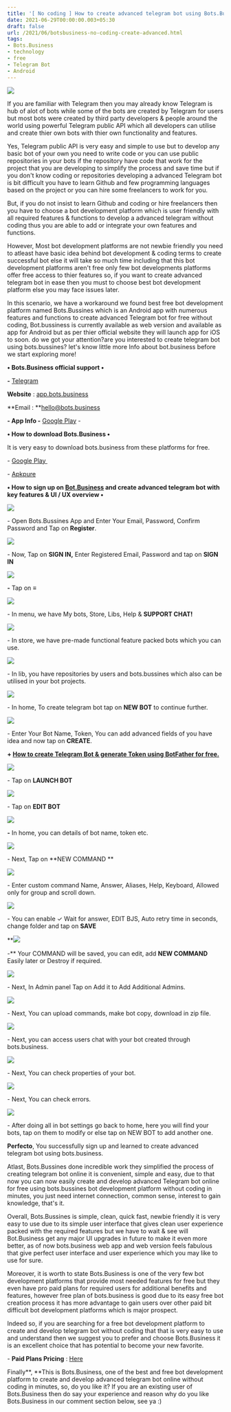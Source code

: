 ```yaml
---
title: '[ No coding ] How to create advanced telegram bot using Bots.Business for free.'
date: 2021-06-29T00:00:00.003+05:30
draft: false
url: /2021/06/botsbusiness-no-coding-create-advanced.html
tags: 
- Bots.Business
- technology
- free
- Telegram Bot
- Android
---
```


 [![](https://lh3.googleusercontent.com/-xcGsbhk2b3U/YNoVOekDF-I/AAAAAAAAFTY/EDoHsQ44-kMxDlk-cn3SRr3cMosbTlKMACLcBGAsYHQ/s1600/1624905012855608-0.png)](https://lh3.googleusercontent.com/-xcGsbhk2b3U/YNoVOekDF-I/AAAAAAAAFTY/EDoHsQ44-kMxDlk-cn3SRr3cMosbTlKMACLcBGAsYHQ/s1600/1624905012855608-0.png) 

  

If you are familiar with Telegram then you may already know Telegram is hub of alot of bots while some of the bots are created by Telegram for users but most bots were created by third party developers & people around the world using powerful Telegram public API which all developers can utilise and create thier own bots with thier own functionality and features.

  

Yes, Telegram public API is very easy and simple to use but to develop any basic bot of your own you need to write code or you can use public repositories in your bots if the repository have code that work for the project that you are developing to simplify the process and save time but if you don't know coding or repositories developing a advanced Telegram bot is bit difficult you have to learn Github and few programming languages based on the project or you can hire some freelancers to work for you.

  

But, if you do not insist to learn Github and coding or hire freelancers then you have to choose a bot development platform which is user friendly with all required features & functions to develop a advanced telegram without coding thus you are able to add or integrate your own features and functions.

  

However, Most bot development platforms are not newbie friendly you need to atleast have basic idea behind bot development & coding terms to create successful bot else it will take so much time including that this bot development platforms aren't free only few bot developments platforms offer free access to thier features so, if you want to create advanced telegram bot in ease then you must to choose best bot development platform else you may face issues later.

  

In this scenario, we have a workaround we found best free bot development platform named Bots.Bussines which is an Android app with numerous features and functions to create advanced Telegram bot for free without coding, Bot.bussiness is currently available as web version and available as app for Android but as per thier official website they will launch app for iOS to soon. do we got your attention?are you interested to create telegram bot using bots.bussines? let's know little more Info about bot.business before we start exploring more!

  

**• Bots.Business official support •**

**\-** [Telegram](https://t.me/chatbotsbusiness)

  

**Website** : [app.bots.business](https://app.bots.business)

**Email : **[hello@bots.business](http://hello@bots.business)  

**\- App Info -** [Google Play](https://play.google.com/store/apps/details?id=bb_app.com.bots.business) - 

**• How to download Bots.Business •**

It is very easy to download bots.business from these platforms for free.

  

\- [Google Play ](https://t.me/chatbotsbusiness)

\- [Apkpure](https://m.apkpure.com/bots-business-%E2%80%93-create-your-own-bot/bb_app.com.bots.business)

**• How to sign up on [Bot.Business](https://.www.Bot.Business) and create advanced telegram bot with key features & UI / UX overview •**

 [![](https://lh3.googleusercontent.com/-mcC4lfns_Kc/YNoVM_9xcrI/AAAAAAAAFTU/BoYL9vXcWfMCE_Q7_uttgVaKpKnJIwfXACLcBGAsYHQ/s1600/1624905007330903-1.png)](https://lh3.googleusercontent.com/-mcC4lfns_Kc/YNoVM_9xcrI/AAAAAAAAFTU/BoYL9vXcWfMCE_Q7_uttgVaKpKnJIwfXACLcBGAsYHQ/s1600/1624905007330903-1.png) 

\- Open Bots.Bussines App and Enter Your Email, Password, Confirm Password and Tap on **Register**.

  

 [![](https://lh3.googleusercontent.com/-8GHijZjOfrM/YNoVLr24WLI/AAAAAAAAFTM/bu9u48WF3UI2NJfgCdbBey-c8P_HsKeZgCLcBGAsYHQ/s1600/1624905002266844-2.png)](https://lh3.googleusercontent.com/-8GHijZjOfrM/YNoVLr24WLI/AAAAAAAAFTM/bu9u48WF3UI2NJfgCdbBey-c8P_HsKeZgCLcBGAsYHQ/s1600/1624905002266844-2.png) 

  

  

\- Now, Tap on **SIGN IN,** Enter Registered Email, Password and tap on **SIGN IN**

 [![](https://lh3.googleusercontent.com/-V_W79tAsA5I/YNoVKT0AwuI/AAAAAAAAFTI/k264ca4XN6wH882EBqT2b9gmbrjPTWqjgCLcBGAsYHQ/s1600/1624904998111172-3.png)](https://lh3.googleusercontent.com/-V_W79tAsA5I/YNoVKT0AwuI/AAAAAAAAFTI/k264ca4XN6wH882EBqT2b9gmbrjPTWqjgCLcBGAsYHQ/s1600/1624904998111172-3.png) 

  

**\-** Tap on **≡**

 **[![](https://lh3.googleusercontent.com/-0ttDK9lxJ1o/YNoVJfYNWoI/AAAAAAAAFTE/wNCUfLMu0JM3G6sLADcwBM3olHumij4oQCLcBGAsYHQ/s1600/1624904993807651-4.png)](https://lh3.googleusercontent.com/-0ttDK9lxJ1o/YNoVJfYNWoI/AAAAAAAAFTE/wNCUfLMu0JM3G6sLADcwBM3olHumij4oQCLcBGAsYHQ/s1600/1624904993807651-4.png)** 

\- In menu, we have My bots, Store, Libs, Help & **SUPPORT CHAT!**

 **[![](https://lh3.googleusercontent.com/-iL2ZUgKT4ZU/YNoVIfu7zSI/AAAAAAAAFTA/Kj1MZYCqcwYgsqR74-zqPGSk2kGkyuM1wCLcBGAsYHQ/s1600/1624904989363697-5.png)](https://lh3.googleusercontent.com/-iL2ZUgKT4ZU/YNoVIfu7zSI/AAAAAAAAFTA/Kj1MZYCqcwYgsqR74-zqPGSk2kGkyuM1wCLcBGAsYHQ/s1600/1624904989363697-5.png)** 

  

\- In store, we have pre-made functional feature packed bots which you can use.

  

 [![](https://lh3.googleusercontent.com/-EBncnxMVwd8/YNoVHHT60JI/AAAAAAAAFS8/Kc6IAstFJAUWXsS0rWKrSvpvRLAWcvveQCLcBGAsYHQ/s1600/1624904984880610-6.png)](https://lh3.googleusercontent.com/-EBncnxMVwd8/YNoVHHT60JI/AAAAAAAAFS8/Kc6IAstFJAUWXsS0rWKrSvpvRLAWcvveQCLcBGAsYHQ/s1600/1624904984880610-6.png) 

  

\- In lib, you have repositories by users and bots.bussines which also can be utilised in your bot projects.

  

 [![](https://lh3.googleusercontent.com/-ADU9SXLZWeo/YNoVGMFsVAI/AAAAAAAAFS4/nLtLLGWnKL4q-zoSRuGdIknIjvS9nUDNACLcBGAsYHQ/s1600/1624904981058915-7.png)](https://lh3.googleusercontent.com/-ADU9SXLZWeo/YNoVGMFsVAI/AAAAAAAAFS4/nLtLLGWnKL4q-zoSRuGdIknIjvS9nUDNACLcBGAsYHQ/s1600/1624904981058915-7.png) 

  

\- In home, To create telegram bot tap on **NEW BOT** to continue further.

  

 [![](https://lh3.googleusercontent.com/-xU-DbRY3Npw/YNoVFAicn7I/AAAAAAAAFS0/hJn1yUcy25gN2Sfc1jrJquVOL0vT_fxRACLcBGAsYHQ/s1600/1624904976301277-8.png)](https://lh3.googleusercontent.com/-xU-DbRY3Npw/YNoVFAicn7I/AAAAAAAAFS0/hJn1yUcy25gN2Sfc1jrJquVOL0vT_fxRACLcBGAsYHQ/s1600/1624904976301277-8.png) 

  

\- Enter Your Bot Name, Token, You can add advanced fields of you have idea and now tap on **CREATE**.  

  

**\+ [How to create Telegram Bot & generate Token using BotFather for free.](https://www.techtracker.in/2021/04/how-to-create-telegram-bot.html)**

  

 [![](https://lh3.googleusercontent.com/-KZNmuYjphXk/YNoVD18HxZI/AAAAAAAAFSw/zgrJessqe60vXlMAmItaManXOFA0GpbJACLcBGAsYHQ/s1600/1624904972112713-9.png)](https://lh3.googleusercontent.com/-KZNmuYjphXk/YNoVD18HxZI/AAAAAAAAFSw/zgrJessqe60vXlMAmItaManXOFA0GpbJACLcBGAsYHQ/s1600/1624904972112713-9.png) 

  

  

\- Tap on **LAUNCH BOT**

  

 [![](https://lh3.googleusercontent.com/-aawx2RzGbro/YNoVCwBbwSI/AAAAAAAAFSs/KAn03efZ0HIdWaJ6ZGtoAlRvK8ui1FitQCLcBGAsYHQ/s1600/1624904967505929-10.png)](https://lh3.googleusercontent.com/-aawx2RzGbro/YNoVCwBbwSI/AAAAAAAAFSs/KAn03efZ0HIdWaJ6ZGtoAlRvK8ui1FitQCLcBGAsYHQ/s1600/1624904967505929-10.png) 

  

  

\- Tap on **EDIT BOT**

 **[![](https://lh3.googleusercontent.com/-thtsfwRceww/YNoVBtjE6GI/AAAAAAAAFSo/uhUlguT4maMnwtNlpmkAbX8TOg_Us7JkQCLcBGAsYHQ/s1600/1624904962920218-11.png)](https://lh3.googleusercontent.com/-thtsfwRceww/YNoVBtjE6GI/AAAAAAAAFSo/uhUlguT4maMnwtNlpmkAbX8TOg_Us7JkQCLcBGAsYHQ/s1600/1624904962920218-11.png)** 

**\-** In home, you can details of bot name, token etc.

  

 [![](https://lh3.googleusercontent.com/--1NOUXASz1Q/YNoVAmt6SRI/AAAAAAAAFSk/SR4RlbjiLloydU4etcVogfkRqv4pwemtwCLcBGAsYHQ/s1600/1624904958739964-12.png)](https://lh3.googleusercontent.com/--1NOUXASz1Q/YNoVAmt6SRI/AAAAAAAAFSk/SR4RlbjiLloydU4etcVogfkRqv4pwemtwCLcBGAsYHQ/s1600/1624904958739964-12.png) 

  

  

\- Next, Tap on **NEW COMMAND **

 **[![](https://lh3.googleusercontent.com/-a3zDNwsgve8/YNoU_Wl2gHI/AAAAAAAAFSg/Xyhwy9s82fUOxO6E24x_9zrun35ia0mOACLcBGAsYHQ/s1600/1624904953419163-13.png)](https://lh3.googleusercontent.com/-a3zDNwsgve8/YNoU_Wl2gHI/AAAAAAAAFSg/Xyhwy9s82fUOxO6E24x_9zrun35ia0mOACLcBGAsYHQ/s1600/1624904953419163-13.png)** 

  

\- Enter custom command Name, Answer, Aliases, Help, Keyboard, Allowed only for group and scroll down.

  

 [![](https://lh3.googleusercontent.com/-hkbntHvfNgc/YNoU-NcqbdI/AAAAAAAAFSc/i1zm-53ynF8zWl4bZPe5E3xrMvpO2kzLQCLcBGAsYHQ/s1600/1624904949146659-14.png)](https://lh3.googleusercontent.com/-hkbntHvfNgc/YNoU-NcqbdI/AAAAAAAAFSc/i1zm-53ynF8zWl4bZPe5E3xrMvpO2kzLQCLcBGAsYHQ/s1600/1624904949146659-14.png) 

  

\- You can enable ✓ Wait for answer, EDIT BJS, Auto retry time in seconds, change folder and tap on **SAVE**

 **[![](https://lh3.googleusercontent.com/-jV_9O5nhQZ0/YNoU9Jz4HtI/AAAAAAAAFSY/bTJCsW6iMXIRFWKRk0eIyEjtlVn4yJGywCLcBGAsYHQ/s1600/1624904944372838-15.png)](https://lh3.googleusercontent.com/-jV_9O5nhQZ0/YNoU9Jz4HtI/AAAAAAAAFSY/bTJCsW6iMXIRFWKRk0eIyEjtlVn4yJGywCLcBGAsYHQ/s1600/1624904944372838-15.png) 

\-** Your COMMAND will be saved, you can edit, add **NEW COMMAND** Easily later or Destroy if required.

  

 [![](https://lh3.googleusercontent.com/-KPBY49A6_QA/YNoU70teGaI/AAAAAAAAFSU/r5XjVK5JKbEgVnxCDhPxK8GfU4wtvN4JwCLcBGAsYHQ/s1600/1624904939739315-16.png)](https://lh3.googleusercontent.com/-KPBY49A6_QA/YNoU70teGaI/AAAAAAAAFSU/r5XjVK5JKbEgVnxCDhPxK8GfU4wtvN4JwCLcBGAsYHQ/s1600/1624904939739315-16.png) 

  

\- Next, In Admin panel Tap on Add it to Add Additional Admins.

  

 [![](https://lh3.googleusercontent.com/-RgoTJy-55dE/YNoU6kPVI2I/AAAAAAAAFSQ/N-4kgs9vbzcoztfnpL9PRuCq8V_zQ-zQgCLcBGAsYHQ/s1600/1624904934756263-17.png)](https://lh3.googleusercontent.com/-RgoTJy-55dE/YNoU6kPVI2I/AAAAAAAAFSQ/N-4kgs9vbzcoztfnpL9PRuCq8V_zQ-zQgCLcBGAsYHQ/s1600/1624904934756263-17.png) 

  

  

\- Next, You can upload commands, make bot copy, download in zip file.

  

 [![](https://lh3.googleusercontent.com/-964PxjNNr4U/YNoU5cIaBSI/AAAAAAAAFSM/C_w9dTrR9Fca2BMseaceXBh-5dBGFUTqwCLcBGAsYHQ/s1600/1624904929580175-18.png)](https://lh3.googleusercontent.com/-964PxjNNr4U/YNoU5cIaBSI/AAAAAAAAFSM/C_w9dTrR9Fca2BMseaceXBh-5dBGFUTqwCLcBGAsYHQ/s1600/1624904929580175-18.png) 

  

\- Next, you can access users chat with your bot created through bots.business.

  

 [![](https://lh3.googleusercontent.com/-izc5C4UoQT8/YNoU4DaHSEI/AAAAAAAAFSI/JSi1T44I_wMJ0NAriSypCx6boUDELO-CwCLcBGAsYHQ/s1600/1624904924228632-19.png)](https://lh3.googleusercontent.com/-izc5C4UoQT8/YNoU4DaHSEI/AAAAAAAAFSI/JSi1T44I_wMJ0NAriSypCx6boUDELO-CwCLcBGAsYHQ/s1600/1624904924228632-19.png) 

  

\- Next, You can check properties of your bot.

  

 [![](https://lh3.googleusercontent.com/-hLpC3f5YLgg/YNoU2678hAI/AAAAAAAAFSE/IVANWW-86vAwYe1jZklFevkvcetesEnWACLcBGAsYHQ/s1600/1624904918812233-20.png)](https://lh3.googleusercontent.com/-hLpC3f5YLgg/YNoU2678hAI/AAAAAAAAFSE/IVANWW-86vAwYe1jZklFevkvcetesEnWACLcBGAsYHQ/s1600/1624904918812233-20.png) 

  

\- Next, You can check errors.

  

 [![](https://lh3.googleusercontent.com/-cnxyJlsAqyA/YNoU1apunII/AAAAAAAAFSA/9YJpa3Y612or6NsI_6E5fTgMEbqTl6lLwCLcBGAsYHQ/s1600/1624904910850562-21.png)](https://lh3.googleusercontent.com/-cnxyJlsAqyA/YNoU1apunII/AAAAAAAAFSA/9YJpa3Y612or6NsI_6E5fTgMEbqTl6lLwCLcBGAsYHQ/s1600/1624904910850562-21.png) 

  

  

  

\- After doing all in bot settings go back to home, here you will find your bots, tap on them to modify or else tap on NEW BOT to add another one.

  

**Perfecto**, You successfully sign up and learned to create advanced telegram bot using bots.business.

  

Atlast, Bots.Bussines done incredible work they simplified the process of creating telegram bot online it is convenient, simple and easy, due to that now you can now easily create and develop advanced Telegram bot online for free using bots.bussines bot development platform without coding in minutes, you just need internet connection, common sense, interest to gain knowledge, that's it.  

  

Overall, Bots.Bussines is simple, clean, quick fast, newbie friendly it is very easy to use due to its simple user interface that gives clean user experience packed with the required features but we have to wait & see will Bot.Business get any major UI upgrades in future to make it even more better, as of now bots.business web app and web version feels fabulous that give perfect user interface and user experience which you may like to use for sure.  

  

Moreover, it is worth to state Bots.Business is one of the very few bot development platforms that provide most needed features for free but they even have pro paid plans for required users for additional benefits and features, however free plan of bots.business is good due to its easy free bot creation process it has more advantage to gain users over other paid bit difficult bot development platforms which is major prospect.

  

Indeed so, if you are searching for a free bot development platform to create and develop telegram bot without coding that that is very easy to use and understand then we suggest you to prefer and choose Bots.Business it is an excellent choice that has potential to become your new favorite.  

  

\- **Paid Plans Pricing** : [Here](https://bots.business/)

  

Finally**, **This is Bots.Business, one of the best and free bot development platform to create and develop advanced telegram bot online without coding in minutes, so, do you like it? If you are an existing user of Bots.Business then do say your experience and reason why do you like Bots.Business in our comment section below, see ya :)